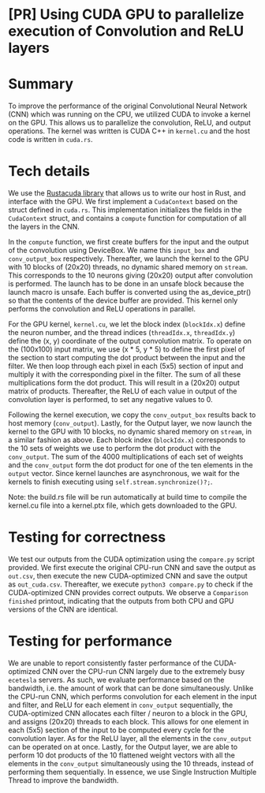 # [PR] Using CUDA GPU to parallelize execution of Convolution and ReLU layers

# Summary
To improve the performance of the original Convolutional Neural Network (CNN) which was running on the 
CPU, we utilized CUDA to invoke a kernel on the GPU. This allows us to parallelize the convolution, ReLU, and output 
operations. The kernel was written is CUDA C++ in `kernel.cu` and the host code is written in `cuda.rs`.

# Tech details
We use the [Rustacuda library](https://github.com/bheisler/RustaCUDA) that allows us to write our host in 
Rust, and interface with the GPU. We first implement a `CudaContext` based on the struct defined in 
`cuda.rs`. This implementation initializes the fields in the `CudaContext` struct, and contains a 
`compute` function for computation of all the layers in the CNN.

In the `compute` function, we first create buffers for the input and the output of the convolution using
DeviceBox. We name this `input_box` and `conv_output_box` respectively. Thereafter, we launch the kernel 
to the GPU with 10 blocks of (20x20) threads, no dynamic shared memory on `stream`. This corresponds to the 
10 neurons giving (20x20) output after convolution is performed. The launch has to be done in an unsafe 
block because the launch macro is unsafe. Each buffer is converted using the as_device_ptr() 
so that the contents of the device buffer are provided. This kernel only performs the convolution and 
ReLU operations in parallel. 

For the GPU kernel, `kernel.cu`, we let the block index (`blockIdx.x`) define the neuron number, and the
thread indices (`threadIdx.x`, `threadIdx.y`) define the (x, y) coordinate of the output convolution 
matrix. To operate on the (100x100) input matrix, we use (x * 5, y * 5) to define the first pixel of the 
section to start computing the dot product between the input and the filter. We then loop through each
pixel in each (5x5) section of input and multiply it with the corresponding pixel in the filter. The sum of 
all these multiplications form the dot product. This will result in a (20x20) output
matrix of products. Thereafter, the ReLU of each value in output of the convolution layer is performed, 
to set any negative values to 0. 

Following the kernel execution, we copy the `conv_output_box` results back to host memory (`conv_output`). 
Lastly, for the Output layer, we now launch the kernel to the GPU with 10 blocks, no dynamic shared memory on `stream`,
in a similar fashion as above. Each block index (`blockIdx.x`) corresponds to the 10 sets of weights we use 
to perform the dot product with the `conv_output`. The sum of the 4000 multiplications of each set of weights
and the `conv_output` form the dot product for one of the ten elements in the `output` vector.
Since kernel launches are asynchronous, we wait for the kernels to finish executing using `self.stream.synchronize()?;`.

Note: the build.rs file will be run automatically at build time to compile the kernel.cu file into a 
kernel.ptx file, which gets downloaded to the GPU.

# Testing for correctness
We test our outputs from the CUDA optimization using the `compare.py` script provided. We first execute
the original CPU-run CNN and save the output as `out.csv`, then execute the new CUDA-optimized CNN and
save the output as `out_cuda.csv`. Thereafter, we execute `python3 compare.py` to check if the 
CUDA-optimized CNN provides correct outputs. We observe a `Comparison finished` printout, indicating
that the outputs from both CPU and GPU versions of the CNN are identical.

# Testing for performance 
We are unable to report consistently faster performance of the CUDA-optimized CNN over the CPU-run CNN
largely due to the extremely busy `ecetesla` servers. As such, we evaluate performance based on the 
bandwidth, i.e. the amount of work that can be done simultaneously. Unlike the CPU-run CNN, which performs
convolution for each element in the input and filter, and ReLU for each element in `conv_output` 
sequentially, the CUDA-optimized CNN allocates each filter / neuron to a block in the GPU, and assigns
(20x20) threads to each block. This allows for one element in each (5x5) section of the input to be 
computed every cycle for the convolution layer. As for the ReLU layer, all the elements in the `conv_output`
can be operated on at once. Lastly, for the Output layer, we are able to perform 10 dot products of the 10 flattened
weight vectors with all the elements in the `conv_output` simultaneously using the 10 threads, 
instead of performing them sequentially. In essence, we use Single Instruction Multiple Thread to improve the bandwidth.